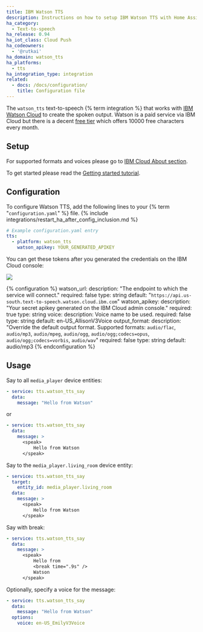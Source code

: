 ```yaml
---
title: IBM Watson TTS
description: Instructions on how to setup IBM Watson TTS with Home Assistant.
ha_category:
  - Text-to-speech
ha_release: 0.94
ha_iot_class: Cloud Push
ha_codeowners:
  - '@rutkai'
ha_domain: watson_tts
ha_platforms:
  - tts
ha_integration_type: integration
related:
  - docs: /docs/configuration/
    title: Configuration file
---
```


The `watson_tts` text-to-speech {% term integration %} that works with [IBM Watson Cloud](https://www.ibm.com/watson/services/text-to-speech/) to create the spoken output.
Watson is a paid service via IBM Cloud but there is a decent [free tier](https://www.ibm.com/cloud/watson-text-to-speech/pricing) which offers 10000 free characters every month.

## Setup

For supported formats and voices please go to [IBM Cloud About section](https://cloud.ibm.com/docs/text-to-speech?topic=text-to-speech-voices#languageVoices).

To get started please read the [Getting started tutorial](https://cloud.ibm.com/docs/services/text-to-speech?topic=text-to-speech-gettingStarted#gettingStarted).

## Configuration

To configure Watson TTS, add the following lines to your {% term "`configuration.yaml`" %} file.
{% include integrations/restart_ha_after_config_inclusion.md %}

```yaml
# Example configuration.yaml entry
tts:
  - platform: watson_tts
    watson_apikey: YOUR_GENERATED_APIKEY
```

You can get these tokens after you generated the credentials on the IBM Cloud console:

<p class='img'>
  <img src='/images/screenshots/watson_tts_screen.png' />
</p>

{% configuration %}
watson_url:
  description: "The endpoint to which the service will connect."
  required: false
  type: string
  default: "`https://api.us-south.text-to-speech.watson.cloud.ibm.com`"
watson_apikey:
  description: "Your secret apikey generated on the IBM Cloud admin console."
  required: true
  type: string
voice:
  description: Voice name to be used.
  required: false
  type: string
  default: en-US_AllisonV3Voice
output_format:
  description: "Override the default output format. Supported formats: `audio/flac`, `audio/mp3`, `audio/mpeg`, `audio/ogg`, `audio/ogg;codecs=opus`, `audio/ogg;codecs=vorbis`, `audio/wav`"
  required: false
  type: string
  default: audio/mp3
{% endconfiguration %}

## Usage

Say to all `media_player` device entities:

```yaml
- service: tts.watson_tts_say
  data:
    message: "Hello from Watson"
```

or

```yaml
- service: tts.watson_tts_say
  data:
    message: >
      <speak>
          Hello from Watson
      </speak>
```

Say to the `media_player.living_room` device entity:

```yaml
- service: tts.watson_tts_say
  target:
    entity_id: media_player.living_room
  data:
    message: >
      <speak>
          Hello from Watson
      </speak>
```

Say with break:

```yaml
- service: tts.watson_tts_say
  data:
    message: >
      <speak>
          Hello from
          <break time=".9s" />
          Watson
      </speak>
```

Optionally, specify a voice for the message:

```yaml
- service: tts.watson_tts_say
  data:
    message: "Hello from Watson"
  options:
    voice: en-US_EmilyV3Voice
```
